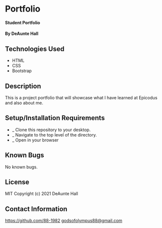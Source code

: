 # Portfolio

#### Student Portfolio

#### By DeAunte Hall

## Technologies Used

* HTML
* CSS
* Bootstrap


## Description

This is a project portfolio that will showcase what I have learned at Epicodus
and also about me.

## Setup/Installation Requirements

* _ Clone this repository to your desktop. 
* _ Navigate to the top level of the directory.
* _ Open in your browser


## Known Bugs

No known bugs.

## License
MIT
Copyright (c) 2021 DeAunte Hall

## Contact Information
https://github.com/88-1982
godsofolympus88@gmail.com	


